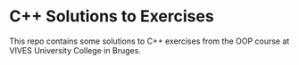 # C++ Solutions to Exercises

This repo contains some solutions to C++ exercises from the OOP course at VIVES University College in Bruges.